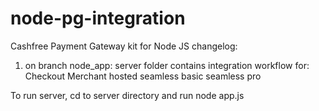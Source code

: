 # node-pg-integration
Cashfree Payment Gateway kit for Node JS
changelog:  
1. on branch node_app: server folder contains integration workflow for:
    Checkout
    Merchant hosted
    seamless basic
    seamless pro
    
  To run server, cd to server directory and run node app.js
    
